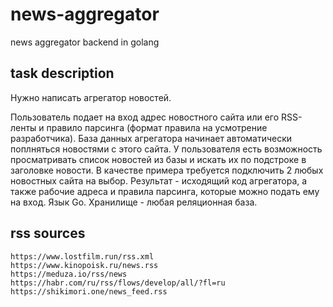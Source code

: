 # news-aggregator
news aggregator backend in golang

## task description

Нужно написать агрегатор новостей.

Пользователь подает на вход адрес новостного сайта или его RSS-ленты и правило парсинга (формат правила на усмотрение разработчика).
База данных агрегатора начинает автоматически поплняться новостями с этого сайта.
У пользователя есть возможность просматривать список новостей из базы и искать их по подстроке в заголовке новости.
В качестве примера требуется подключить 2 любых новостных сайта на выбор.
Результат - исходящий код агрегатора, а также рабочие адреса и правила парсинга, которые можно подать ему на вход.
Язык Go. Хранилище - любая реляционная база.

## rss sources

```
https://www.lostfilm.run/rss.xml
https://www.kinopoisk.ru/news.rss
https://meduza.io/rss/news
https://habr.com/ru/rss/flows/develop/all/?fl=ru
https://shikimori.one/news_feed.rss
```